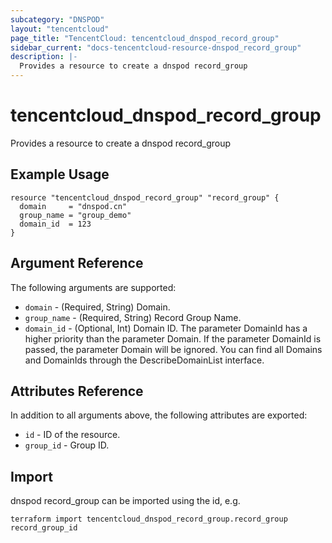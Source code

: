 ```yaml
---
subcategory: "DNSPOD"
layout: "tencentcloud"
page_title: "TencentCloud: tencentcloud_dnspod_record_group"
sidebar_current: "docs-tencentcloud-resource-dnspod_record_group"
description: |-
  Provides a resource to create a dnspod record_group
---
```


# tencentcloud_dnspod_record_group

Provides a resource to create a dnspod record_group

## Example Usage

```hcl
resource "tencentcloud_dnspod_record_group" "record_group" {
  domain     = "dnspod.cn"
  group_name = "group_demo"
  domain_id  = 123
}
```

## Argument Reference

The following arguments are supported:

* `domain` - (Required, String) Domain.
* `group_name` - (Required, String) Record Group Name.
* `domain_id` - (Optional, Int) Domain ID. The parameter DomainId has a higher priority than the parameter Domain. If the parameter DomainId is passed, the parameter Domain will be ignored. You can find all Domains and DomainIds through the DescribeDomainList interface.

## Attributes Reference

In addition to all arguments above, the following attributes are exported:

* `id` - ID of the resource.
* `group_id` - Group ID.


## Import

dnspod record_group can be imported using the id, e.g.

```
terraform import tencentcloud_dnspod_record_group.record_group record_group_id
```

